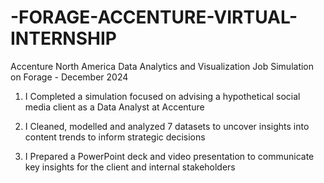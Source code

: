 # -FORAGE-ACCENTURE-VIRTUAL-INTERNSHIP
Accenture North America Data Analytics and Visualization Job Simulation on Forage - December 2024

1. I Completed a simulation focused on advising a hypothetical social media client as a Data Analyst at Accenture

2. I Cleaned, modelled and analyzed 7 datasets to uncover insights into content trends to inform strategic decisions

3. I Prepared a PowerPoint deck and video presentation to communicate key insights for the client and internal stakeholders
